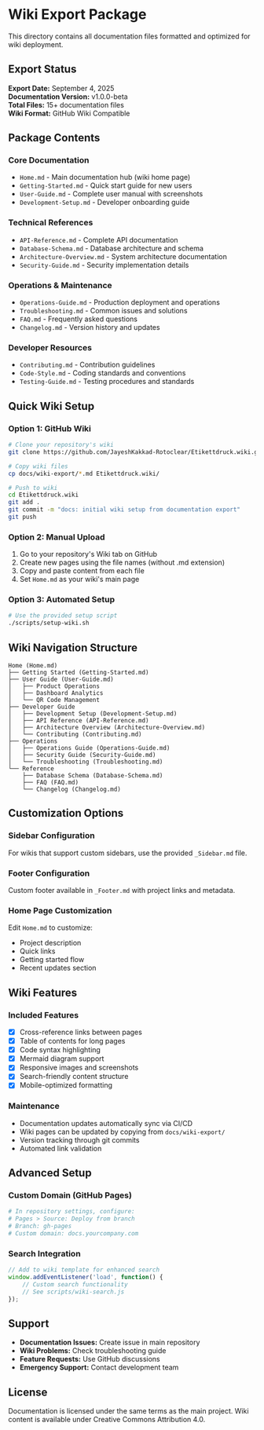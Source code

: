 # Wiki Export Package

This directory contains all documentation files formatted and optimized for wiki deployment.

## Export Status

**Export Date:** September 4, 2025  
**Documentation Version:** v1.0.0-beta  
**Total Files:** 15+ documentation files  
**Wiki Format:** GitHub Wiki Compatible  

## Package Contents

### Core Documentation
- `Home.md` - Main documentation hub (wiki home page)
- `Getting-Started.md` - Quick start guide for new users
- `User-Guide.md` - Complete user manual with screenshots
- `Development-Setup.md` - Developer onboarding guide

### Technical References
- `API-Reference.md` - Complete API documentation
- `Database-Schema.md` - Database architecture and schema
- `Architecture-Overview.md` - System architecture documentation
- `Security-Guide.md` - Security implementation details

### Operations & Maintenance
- `Operations-Guide.md` - Production deployment and operations
- `Troubleshooting.md` - Common issues and solutions
- `FAQ.md` - Frequently asked questions
- `Changelog.md` - Version history and updates

### Developer Resources
- `Contributing.md` - Contribution guidelines
- `Code-Style.md` - Coding standards and conventions
- `Testing-Guide.md` - Testing procedures and standards

## Quick Wiki Setup

### Option 1: GitHub Wiki
```bash
# Clone your repository's wiki
git clone https://github.com/JayeshKakkad-Rotoclear/Etikettdruck.wiki.git

# Copy wiki files
cp docs/wiki-export/*.md Etikettdruck.wiki/

# Push to wiki
cd Etikettdruck.wiki
git add .
git commit -m "docs: initial wiki setup from documentation export"
git push
```

### Option 2: Manual Upload
1. Go to your repository's Wiki tab on GitHub
2. Create new pages using the file names (without .md extension)
3. Copy and paste content from each file
4. Set `Home.md` as your wiki's main page

### Option 3: Automated Setup
```bash
# Use the provided setup script
./scripts/setup-wiki.sh
```

## Wiki Navigation Structure

```
Home (Home.md)
├── Getting Started (Getting-Started.md)
├── User Guide (User-Guide.md)
│   ├── Product Operations
│   ├── Dashboard Analytics  
│   └── QR Code Management
├── Developer Guide
│   ├── Development Setup (Development-Setup.md)
│   ├── API Reference (API-Reference.md)
│   ├── Architecture Overview (Architecture-Overview.md)
│   └── Contributing (Contributing.md)
├── Operations
│   ├── Operations Guide (Operations-Guide.md)
│   ├── Security Guide (Security-Guide.md)
│   └── Troubleshooting (Troubleshooting.md)
└── Reference
    ├── Database Schema (Database-Schema.md)
    ├── FAQ (FAQ.md)
    └── Changelog (Changelog.md)
```

## Customization Options

### Sidebar Configuration
For wikis that support custom sidebars, use the provided `_Sidebar.md` file.

### Footer Configuration  
Custom footer available in `_Footer.md` with project links and metadata.

### Home Page Customization
Edit `Home.md` to customize:
- Project description
- Quick links
- Getting started flow
- Recent updates section

## Wiki Features

### Included Features
- [x] Cross-reference links between pages
- [x] Table of contents for long pages
- [x] Code syntax highlighting
- [x] Mermaid diagram support
- [x] Responsive images and screenshots
- [x] Search-friendly content structure
- [x] Mobile-optimized formatting

### Maintenance
- Documentation updates automatically sync via CI/CD
- Wiki pages can be updated by copying from `docs/wiki-export/`
- Version tracking through git commits
- Automated link validation

## Advanced Setup

### Custom Domain (GitHub Pages)
```yaml
# In repository settings, configure:
# Pages > Source: Deploy from branch
# Branch: gh-pages
# Custom domain: docs.yourcompany.com
```

### Search Integration
```javascript
// Add to wiki template for enhanced search
window.addEventListener('load', function() {
    // Custom search functionality
    // See scripts/wiki-search.js
});
```

## Support

- **Documentation Issues:** Create issue in main repository
- **Wiki Problems:** Check troubleshooting guide
- **Feature Requests:** Use GitHub discussions
- **Emergency Support:** Contact development team

## License

Documentation is licensed under the same terms as the main project.
Wiki content is available under Creative Commons Attribution 4.0.
